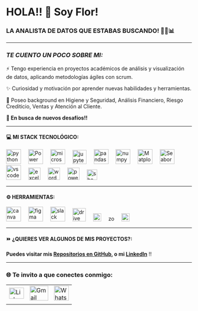 # HOLA!! 👋 Soy Flor! 
### LA ANALISTA DE DATOS QUE ESTABAS BUSCANDO! 👩‍💻📊
----
### *TE CUENTO UN POCO SOBRE MI:*

⚡ Tengo experiencia en proyectos académicos de análisis y visualización de datos, aplicando metodologías ágiles con scrum.  

✨ Curiosidad y motivación por aprender nuevas habilidades y herramientas.

💯 Poseo background en Higiene y Seguridad, Análisis Financiero, Riesgo Crediticio, Ventas y Atención al Cliente.

**🚀 En busca de nuevos desafíos!!**  

----

#### 💻 MI STACK TECNOLÓGICO:  

<div align="left">
<img src="https://cdn.jsdelivr.net/gh/devicons/devicon/icons/python/python-original.svg" height="40" alt="python logo"  />
<img width="12" />
<img src="https://powerbi.microsoft.com/pictures/application-logos/svg/powerbi.svg" alt="Power BI Logo" width="40">
<img width="12" />
<img src="https://cdn.worldvectorlogo.com/logos/microsoft-sql-server-1.svg" height="40" alt="microsoftsqlserver logo"  />
<img width="12" />
<img src="https://upload.wikimedia.org/wikipedia/commons/thumb/3/38/Jupyter_logo.svg/1200px-Jupyter_logo.svg.png"  alt="jupyter logo" width="38">
<img width="12" />
<img src="https://cdn.jsdelivr.net/gh/devicons/devicon/icons/pandas/pandas-original.svg" height="40" alt="pandas logo"  />
<img width="12" />
<img src="https://cdn.jsdelivr.net/gh/devicons/devicon/icons/numpy/numpy-original.svg" height="40" alt="numpy logo"  />
<img width="12" />
<img src="https://cdn.worldvectorlogo.com/logos/matplotlib-1.svg" alt="Matplotlib Logo" width="40">
<img width="12" />
<img src="https://cdn.worldvectorlogo.com/logos/seaborn-1.svg" alt="Seaborn Logo" width="40">
<img width="12" />
<img src="https://cdn.jsdelivr.net/gh/devicons/devicon/icons/vscode/vscode-original.svg" height="40" alt="vscode logo"  />
<img width="12" />
<img src="https://cdn.worldvectorlogo.com/logos/excel-4.svg" alt="excel logo" width="33">
<img width="12" />
<img src="https://cdn.worldvectorlogo.com/logos/microsoft-word-2013-logo.svg" alt="word logo" width="33">
<img width="12" />
<img src="https://cdn.worldvectorlogo.com/logos/powerpoint-2.svg" alt="powerpoint logo" width="33">
<img width="12" />
<img src="https://cdn.worldvectorlogo.com/logos/google-sheets-logo-icon.svg" alt="sheets logo" width="28">
</div>

----

#### ⚙️ HERRAMIENTAS:

<div align="left">
<img src="https://cdn.jsdelivr.net/gh/devicons/devicon/icons/canva/canva-original.svg" height="40" alt="canva logo"  />
<img width="12" />
<img src="https://cdn.jsdelivr.net/gh/devicons/devicon/icons/figma/figma-original.svg" height="40" alt="figma logo"  />
<img width="12" />
<img src="https://cdn.jsdelivr.net/gh/devicons/devicon/icons/slack/slack-original.svg" height="40" alt="slack logo"  />
<img width="12" />
<img src="https://cdn.worldvectorlogo.com/logos/drive-new-logo-1.svg" height="36" alt="drive logo"  />
<img width="12" />
<img src="https://cdn.worldvectorlogo.com/logos/discord-logo-1.svg" height="22" alt="discord logo"  />
<img width="12" />
<img src="https://cdn.worldvectorlogo.com/logos/zoom-communications-logo-1.svg" height="16" alt="zoom logo"  />
<img width="12" />
<img src="https://cdn.worldvectorlogo.com/logos/meet-logo.svg" height="22" alt="meet logo"  />
</div>

----

#### ⏩ ¿QUIERES VER ALGUNOS DE MIS PROYECTOS?:

**Puedes visitar mis [Repositorios en GitHub](https://github.com/MFlorenciaLoCascio?tab=repositories "REPOSITORIOS"), o mi [LinkedIn](https://www.linkedin.com/in/maria-florencia-lo-cascio/ "LINKEDIN")** !!

----

<h3 align="left">🌐 Te invito a que conectes conmigo:</h3>

|  |  |  |
|---|---|---|
| <a href="https://linkedin.com/in/https://www.linkedin.com/in/mar%c3%ada-florencia-l-58a023126/" target="_blank"><img src="https://raw.githubusercontent.com/rahuldkjain/github-profile-readme-generator/master/src/images/icons/Social/linked-in-alt.svg" alt="LinkedIn" height="30" width="40" /></a> | <a href="mailto:florlocascio5@gmail.com" target="_blank"><img src="https://cdn.worldvectorlogo.com/logos/gmail.svg" alt="Gmail" height="40" width="50" /></a> | <a href="https://wa.me/+5492613672872" target="_blank"><img src="https://upload.wikimedia.org/wikipedia/commons/thumb/6/6b/WhatsApp.svg/1200px-WhatsApp.svg.png" alt="WhatsApp" height="40" width="40">
</a> |
